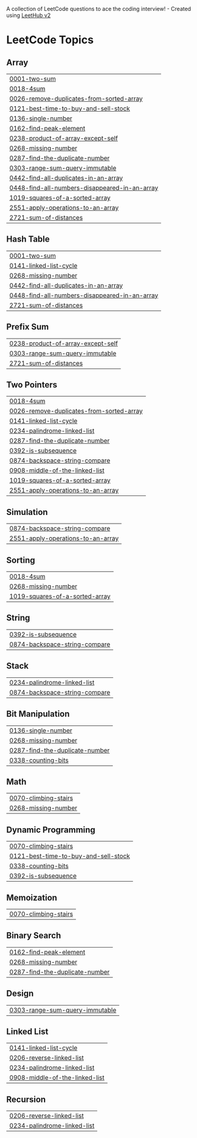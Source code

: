 A collection of LeetCode questions to ace the coding interview! - Created using [LeetHub v2](https://github.com/arunbhardwaj/LeetHub-2.0)
<!---LeetCode Topics Start-->
# LeetCode Topics
## Array
|  |
| ------- |
| [0001-two-sum](https://github.com/rahulhalder123-456/Leetcode/tree/master/0001-two-sum) |
| [0018-4sum](https://github.com/rahulhalder123-456/Leetcode/tree/master/0018-4sum) |
| [0026-remove-duplicates-from-sorted-array](https://github.com/rahulhalder123-456/Leetcode/tree/master/0026-remove-duplicates-from-sorted-array) |
| [0121-best-time-to-buy-and-sell-stock](https://github.com/rahulhalder123-456/Leetcode/tree/master/0121-best-time-to-buy-and-sell-stock) |
| [0136-single-number](https://github.com/rahulhalder123-456/Leetcode/tree/master/0136-single-number) |
| [0162-find-peak-element](https://github.com/rahulhalder123-456/Leetcode/tree/master/0162-find-peak-element) |
| [0238-product-of-array-except-self](https://github.com/rahulhalder123-456/Leetcode/tree/master/0238-product-of-array-except-self) |
| [0268-missing-number](https://github.com/rahulhalder123-456/Leetcode/tree/master/0268-missing-number) |
| [0287-find-the-duplicate-number](https://github.com/rahulhalder123-456/Leetcode/tree/master/0287-find-the-duplicate-number) |
| [0303-range-sum-query-immutable](https://github.com/rahulhalder123-456/Leetcode/tree/master/0303-range-sum-query-immutable) |
| [0442-find-all-duplicates-in-an-array](https://github.com/rahulhalder123-456/Leetcode/tree/master/0442-find-all-duplicates-in-an-array) |
| [0448-find-all-numbers-disappeared-in-an-array](https://github.com/rahulhalder123-456/Leetcode/tree/master/0448-find-all-numbers-disappeared-in-an-array) |
| [1019-squares-of-a-sorted-array](https://github.com/rahulhalder123-456/Leetcode/tree/master/1019-squares-of-a-sorted-array) |
| [2551-apply-operations-to-an-array](https://github.com/rahulhalder123-456/Leetcode/tree/master/2551-apply-operations-to-an-array) |
| [2721-sum-of-distances](https://github.com/rahulhalder123-456/Leetcode/tree/master/2721-sum-of-distances) |
## Hash Table
|  |
| ------- |
| [0001-two-sum](https://github.com/rahulhalder123-456/Leetcode/tree/master/0001-two-sum) |
| [0141-linked-list-cycle](https://github.com/rahulhalder123-456/Leetcode/tree/master/0141-linked-list-cycle) |
| [0268-missing-number](https://github.com/rahulhalder123-456/Leetcode/tree/master/0268-missing-number) |
| [0442-find-all-duplicates-in-an-array](https://github.com/rahulhalder123-456/Leetcode/tree/master/0442-find-all-duplicates-in-an-array) |
| [0448-find-all-numbers-disappeared-in-an-array](https://github.com/rahulhalder123-456/Leetcode/tree/master/0448-find-all-numbers-disappeared-in-an-array) |
| [2721-sum-of-distances](https://github.com/rahulhalder123-456/Leetcode/tree/master/2721-sum-of-distances) |
## Prefix Sum
|  |
| ------- |
| [0238-product-of-array-except-self](https://github.com/rahulhalder123-456/Leetcode/tree/master/0238-product-of-array-except-self) |
| [0303-range-sum-query-immutable](https://github.com/rahulhalder123-456/Leetcode/tree/master/0303-range-sum-query-immutable) |
| [2721-sum-of-distances](https://github.com/rahulhalder123-456/Leetcode/tree/master/2721-sum-of-distances) |
## Two Pointers
|  |
| ------- |
| [0018-4sum](https://github.com/rahulhalder123-456/Leetcode/tree/master/0018-4sum) |
| [0026-remove-duplicates-from-sorted-array](https://github.com/rahulhalder123-456/Leetcode/tree/master/0026-remove-duplicates-from-sorted-array) |
| [0141-linked-list-cycle](https://github.com/rahulhalder123-456/Leetcode/tree/master/0141-linked-list-cycle) |
| [0234-palindrome-linked-list](https://github.com/rahulhalder123-456/Leetcode/tree/master/0234-palindrome-linked-list) |
| [0287-find-the-duplicate-number](https://github.com/rahulhalder123-456/Leetcode/tree/master/0287-find-the-duplicate-number) |
| [0392-is-subsequence](https://github.com/rahulhalder123-456/Leetcode/tree/master/0392-is-subsequence) |
| [0874-backspace-string-compare](https://github.com/rahulhalder123-456/Leetcode/tree/master/0874-backspace-string-compare) |
| [0908-middle-of-the-linked-list](https://github.com/rahulhalder123-456/Leetcode/tree/master/0908-middle-of-the-linked-list) |
| [1019-squares-of-a-sorted-array](https://github.com/rahulhalder123-456/Leetcode/tree/master/1019-squares-of-a-sorted-array) |
| [2551-apply-operations-to-an-array](https://github.com/rahulhalder123-456/Leetcode/tree/master/2551-apply-operations-to-an-array) |
## Simulation
|  |
| ------- |
| [0874-backspace-string-compare](https://github.com/rahulhalder123-456/Leetcode/tree/master/0874-backspace-string-compare) |
| [2551-apply-operations-to-an-array](https://github.com/rahulhalder123-456/Leetcode/tree/master/2551-apply-operations-to-an-array) |
## Sorting
|  |
| ------- |
| [0018-4sum](https://github.com/rahulhalder123-456/Leetcode/tree/master/0018-4sum) |
| [0268-missing-number](https://github.com/rahulhalder123-456/Leetcode/tree/master/0268-missing-number) |
| [1019-squares-of-a-sorted-array](https://github.com/rahulhalder123-456/Leetcode/tree/master/1019-squares-of-a-sorted-array) |
## String
|  |
| ------- |
| [0392-is-subsequence](https://github.com/rahulhalder123-456/Leetcode/tree/master/0392-is-subsequence) |
| [0874-backspace-string-compare](https://github.com/rahulhalder123-456/Leetcode/tree/master/0874-backspace-string-compare) |
## Stack
|  |
| ------- |
| [0234-palindrome-linked-list](https://github.com/rahulhalder123-456/Leetcode/tree/master/0234-palindrome-linked-list) |
| [0874-backspace-string-compare](https://github.com/rahulhalder123-456/Leetcode/tree/master/0874-backspace-string-compare) |
## Bit Manipulation
|  |
| ------- |
| [0136-single-number](https://github.com/rahulhalder123-456/Leetcode/tree/master/0136-single-number) |
| [0268-missing-number](https://github.com/rahulhalder123-456/Leetcode/tree/master/0268-missing-number) |
| [0287-find-the-duplicate-number](https://github.com/rahulhalder123-456/Leetcode/tree/master/0287-find-the-duplicate-number) |
| [0338-counting-bits](https://github.com/rahulhalder123-456/Leetcode/tree/master/0338-counting-bits) |
## Math
|  |
| ------- |
| [0070-climbing-stairs](https://github.com/rahulhalder123-456/Leetcode/tree/master/0070-climbing-stairs) |
| [0268-missing-number](https://github.com/rahulhalder123-456/Leetcode/tree/master/0268-missing-number) |
## Dynamic Programming
|  |
| ------- |
| [0070-climbing-stairs](https://github.com/rahulhalder123-456/Leetcode/tree/master/0070-climbing-stairs) |
| [0121-best-time-to-buy-and-sell-stock](https://github.com/rahulhalder123-456/Leetcode/tree/master/0121-best-time-to-buy-and-sell-stock) |
| [0338-counting-bits](https://github.com/rahulhalder123-456/Leetcode/tree/master/0338-counting-bits) |
| [0392-is-subsequence](https://github.com/rahulhalder123-456/Leetcode/tree/master/0392-is-subsequence) |
## Memoization
|  |
| ------- |
| [0070-climbing-stairs](https://github.com/rahulhalder123-456/Leetcode/tree/master/0070-climbing-stairs) |
## Binary Search
|  |
| ------- |
| [0162-find-peak-element](https://github.com/rahulhalder123-456/Leetcode/tree/master/0162-find-peak-element) |
| [0268-missing-number](https://github.com/rahulhalder123-456/Leetcode/tree/master/0268-missing-number) |
| [0287-find-the-duplicate-number](https://github.com/rahulhalder123-456/Leetcode/tree/master/0287-find-the-duplicate-number) |
## Design
|  |
| ------- |
| [0303-range-sum-query-immutable](https://github.com/rahulhalder123-456/Leetcode/tree/master/0303-range-sum-query-immutable) |
## Linked List
|  |
| ------- |
| [0141-linked-list-cycle](https://github.com/rahulhalder123-456/Leetcode/tree/master/0141-linked-list-cycle) |
| [0206-reverse-linked-list](https://github.com/rahulhalder123-456/Leetcode/tree/master/0206-reverse-linked-list) |
| [0234-palindrome-linked-list](https://github.com/rahulhalder123-456/Leetcode/tree/master/0234-palindrome-linked-list) |
| [0908-middle-of-the-linked-list](https://github.com/rahulhalder123-456/Leetcode/tree/master/0908-middle-of-the-linked-list) |
## Recursion
|  |
| ------- |
| [0206-reverse-linked-list](https://github.com/rahulhalder123-456/Leetcode/tree/master/0206-reverse-linked-list) |
| [0234-palindrome-linked-list](https://github.com/rahulhalder123-456/Leetcode/tree/master/0234-palindrome-linked-list) |
<!---LeetCode Topics End-->